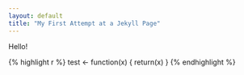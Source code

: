 ```yaml
---
layout: default
title: "My First Attempt at a Jekyll Page"
---
```


Hello!

{% highlight r %}
test <- function(x) {
    return(x)
}
{% endhighlight %}